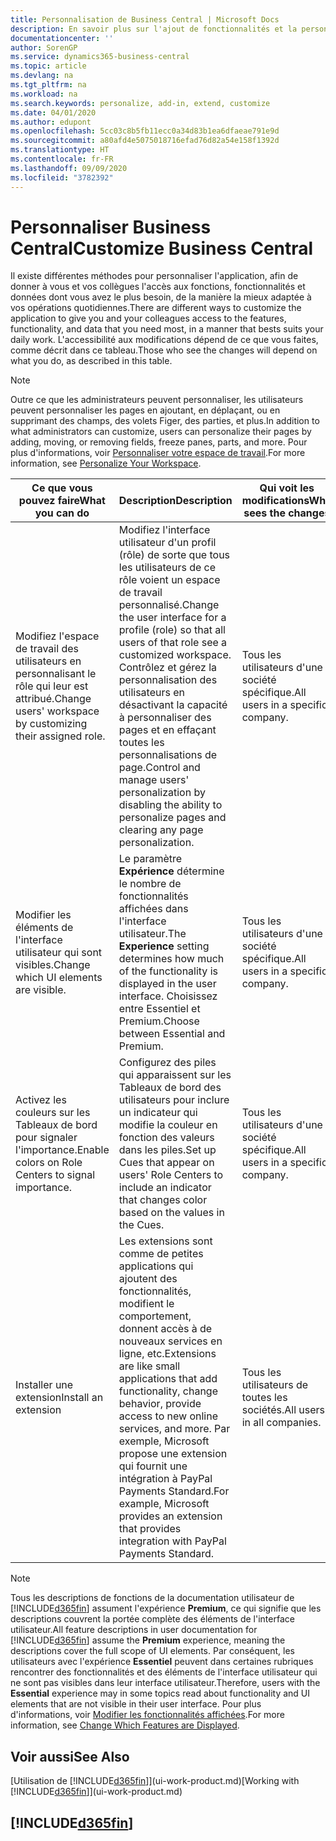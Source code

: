 ```yaml
---
title: Personnalisation de Business Central | Microsoft Docs
description: En savoir plus sur l'ajout de fonctionnalités et la personnalisation de Business Central.
documentationcenter: ''
author: SorenGP
ms.service: dynamics365-business-central
ms.topic: article
ms.devlang: na
ms.tgt_pltfrm: na
ms.workload: na
ms.search.keywords: personalize, add-in, extend, customize
ms.date: 04/01/2020
ms.author: edupont
ms.openlocfilehash: 5cc03c8b5fb11ecc0a34d83b1ea6dfaeae791e9d
ms.sourcegitcommit: a80afd4e5075018716efad76d82a54e158f1392d
ms.translationtype: HT
ms.contentlocale: fr-FR
ms.lasthandoff: 09/09/2020
ms.locfileid: "3782392"
---
```

# <a name="customize-business-central"></a><span data-ttu-id="58e78-103">Personnaliser Business Central</span><span class="sxs-lookup"><span data-stu-id="58e78-103">Customize Business Central</span></span>
<span data-ttu-id="58e78-104">Il existe différentes méthodes pour personnaliser l'application, afin de donner à vous et vos collègues l'accès aux fonctions, fonctionnalités et données dont vous avez le plus besoin, de la manière la mieux adaptée à vos opérations quotidiennes.</span><span class="sxs-lookup"><span data-stu-id="58e78-104">There are different ways to customize the application to give you and your colleagues access to the features, functionality, and data that you need most, in a manner that bests suits your daily work.</span></span> <span data-ttu-id="58e78-105">L'accessibilité aux modifications dépend de ce que vous faites, comme décrit dans ce tableau.</span><span class="sxs-lookup"><span data-stu-id="58e78-105">Those who see the changes will depend on what you do, as described in this table.</span></span>

> [!NOTE]
> <span data-ttu-id="58e78-106">Outre ce que les administrateurs peuvent personnaliser, les utilisateurs peuvent personnaliser les pages en ajoutant, en déplaçant, ou en supprimant des champs, des volets Figer, des parties, et plus.</span><span class="sxs-lookup"><span data-stu-id="58e78-106">In addition to what administrators can customize, users can personalize their pages by adding, moving, or removing fields, freeze panes, parts, and more.</span></span> <span data-ttu-id="58e78-107">Pour plus d'informations, voir [Personnaliser votre espace de travail](ui-personalization-user.md).</span><span class="sxs-lookup"><span data-stu-id="58e78-107">For more information, see [Personalize Your Workspace](ui-personalization-user.md).</span></span>

| <span data-ttu-id="58e78-108">Ce que vous pouvez faire</span><span class="sxs-lookup"><span data-stu-id="58e78-108">What you can do</span></span>    |  <span data-ttu-id="58e78-109">Description</span><span class="sxs-lookup"><span data-stu-id="58e78-109">Description</span></span>  |  <span data-ttu-id="58e78-110">Qui voit les modifications</span><span class="sxs-lookup"><span data-stu-id="58e78-110">Who sees the changes</span></span>  |  <span data-ttu-id="58e78-111">Plus d'informations</span><span class="sxs-lookup"><span data-stu-id="58e78-111">More information</span></span>  |
|-----|---------------|---------|-------|
|<span data-ttu-id="58e78-112">Modifiez l'espace de travail des utilisateurs en personnalisant le rôle qui leur est attribué.</span><span class="sxs-lookup"><span data-stu-id="58e78-112">Change users' workspace by customizing their assigned role.</span></span>|<span data-ttu-id="58e78-113">Modifiez l'interface utilisateur d'un profil (rôle) de sorte que tous les utilisateurs de ce rôle voient un espace de travail personnalisé.</span><span class="sxs-lookup"><span data-stu-id="58e78-113">Change the user interface for a profile (role) so that all users of that role see a customized workspace.</span></span> <span data-ttu-id="58e78-114">Contrôlez et gérez la personnalisation des utilisateurs en désactivant la capacité à personnaliser des pages et en effaçant toutes les personnalisations de page.</span><span class="sxs-lookup"><span data-stu-id="58e78-114">Control and manage users' personalization by disabling the ability to personalize pages and clearing any page personalization.</span></span>|<span data-ttu-id="58e78-115">Tous les utilisateurs d'une société spécifique.</span><span class="sxs-lookup"><span data-stu-id="58e78-115">All users in a specific company.</span></span>|[<span data-ttu-id="58e78-116">Personnaliser les pages pour les profils</span><span class="sxs-lookup"><span data-stu-id="58e78-116">Customize Pages for Profiles</span></span>](ui-personalization-manage.md)|
|<span data-ttu-id="58e78-117">Modifier les éléments de l'interface utilisateur qui sont visibles.</span><span class="sxs-lookup"><span data-stu-id="58e78-117">Change which UI elements are visible.</span></span>|<span data-ttu-id="58e78-118">Le paramètre **Expérience** détermine le nombre de fonctionnalités affichées dans l'interface utilisateur.</span><span class="sxs-lookup"><span data-stu-id="58e78-118">The **Experience** setting determines how much of the functionality is displayed in the user interface.</span></span> <span data-ttu-id="58e78-119">Choisissez entre Essentiel et Premium.</span><span class="sxs-lookup"><span data-stu-id="58e78-119">Choose between Essential and Premium.</span></span>|<span data-ttu-id="58e78-120">Tous les utilisateurs d'une société spécifique.</span><span class="sxs-lookup"><span data-stu-id="58e78-120">All users in a specific company.</span></span>|[<span data-ttu-id="58e78-121">Modifier les fonctionnalités affichées</span><span class="sxs-lookup"><span data-stu-id="58e78-121">Change Which Features are Displayed</span></span>](ui-experiences.md)|
|<span data-ttu-id="58e78-122">Activez les couleurs sur les Tableaux de bord pour signaler l'importance.</span><span class="sxs-lookup"><span data-stu-id="58e78-122">Enable colors on Role Centers to signal importance.</span></span>|<span data-ttu-id="58e78-123">Configurez des piles qui apparaissent sur les Tableaux de bord des utilisateurs pour inclure un indicateur qui modifie la couleur en fonction des valeurs dans les piles.</span><span class="sxs-lookup"><span data-stu-id="58e78-123">Set up Cues that appear on users' Role Centers to include an indicator that changes color based on the values in the Cues.</span></span>|<span data-ttu-id="58e78-124">Tous les utilisateurs d'une société spécifique.</span><span class="sxs-lookup"><span data-stu-id="58e78-124">All users in a specific company.</span></span>|[<span data-ttu-id="58e78-125">Configurer un indicateur coloré sur des piles</span><span class="sxs-lookup"><span data-stu-id="58e78-125">Set Up a Colored Indicator on Cues</span></span>](admin-how-set-up-colored-indicator-on-cues.md)|
|<span data-ttu-id="58e78-126">Installer une extension</span><span class="sxs-lookup"><span data-stu-id="58e78-126">Install an extension</span></span>|<span data-ttu-id="58e78-127">Les extensions sont comme de petites applications qui ajoutent des fonctionnalités, modifient le comportement, donnent accès à de nouveaux services en ligne, etc.</span><span class="sxs-lookup"><span data-stu-id="58e78-127">Extensions are like small applications that add functionality, change behavior, provide access to new online services, and more.</span></span> <span data-ttu-id="58e78-128">Par exemple, Microsoft propose une extension qui fournit une intégration à PayPal Payments Standard.</span><span class="sxs-lookup"><span data-stu-id="58e78-128">For example, Microsoft provides an extension that provides integration with PayPal Payments Standard.</span></span>|<span data-ttu-id="58e78-129">Tous les utilisateurs de toutes les sociétés.</span><span class="sxs-lookup"><span data-stu-id="58e78-129">All users in all companies.</span></span>|[<span data-ttu-id="58e78-130">Personnalisation à l'aide d'extensions</span><span class="sxs-lookup"><span data-stu-id="58e78-130">Customizing Using Extensions</span></span>](ui-extensions.md)|
> [!NOTE]
> <span data-ttu-id="58e78-131">Tous les descriptions de fonctions de la documentation utilisateur de [!INCLUDE[d365fin](includes/d365fin_md.md)] assument l'expérience **Premium**, ce qui signifie que les descriptions couvrent la portée complète des éléments de l'interface utilisateur.</span><span class="sxs-lookup"><span data-stu-id="58e78-131">All feature descriptions in user documentation for [!INCLUDE[d365fin](includes/d365fin_md.md)] assume the **Premium** experience, meaning the descriptions cover the full scope of UI elements.</span></span> <span data-ttu-id="58e78-132">Par conséquent, les utilisateurs avec l'expérience **Essentiel** peuvent dans certaines rubriques rencontrer des fonctionnalités et des éléments de l'interface utilisateur qui ne sont pas visibles dans leur interface utilisateur.</span><span class="sxs-lookup"><span data-stu-id="58e78-132">Therefore, users with the **Essential** experience may in some topics read about functionality and UI elements that are not visible in their user interface.</span></span> <span data-ttu-id="58e78-133">Pour plus d'informations, voir [Modifier les fonctionnalités affichées](ui-experiences.md).</span><span class="sxs-lookup"><span data-stu-id="58e78-133">For more information, see [Change Which Features are Displayed](ui-experiences.md).</span></span>

## <a name="see-also"></a><span data-ttu-id="58e78-134">Voir aussi</span><span class="sxs-lookup"><span data-stu-id="58e78-134">See Also</span></span>
<span data-ttu-id="58e78-135">[Utilisation de [!INCLUDE[d365fin](includes/d365fin_md.md)]](ui-work-product.md)</span><span class="sxs-lookup"><span data-stu-id="58e78-135">[Working with [!INCLUDE[d365fin](includes/d365fin_md.md)]](ui-work-product.md)</span></span>  

## [!INCLUDE[d365fin](includes/free_trial_md.md)]  
